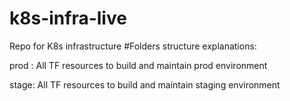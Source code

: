 # k8s-infra-live
Repo for K8s infrastructure
#Folders structure explanations:

prod : All TF resources to build and maintain prod environment

stage: All TF resources to build and maintain staging environment
